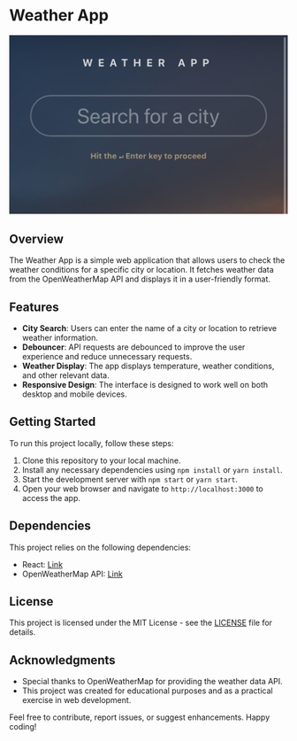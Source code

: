 # Weather App

![Weather App Screenshot](https://github.com/uxderrick/Weather-App/blob/fe41e55aec6fd9f0143b80a8e86a2034f90f27f6/src/assets/thumbnail.png)


## Overview

The Weather App is a simple web application that allows users to check the weather conditions for a specific city or location. It fetches weather data from the OpenWeatherMap API and displays it in a user-friendly format.

## Features

- **City Search**: Users can enter the name of a city or location to retrieve weather information.
- **Debouncer**: API requests are debounced to improve the user experience and reduce unnecessary requests.
- **Weather Display**: The app displays temperature, weather conditions, and other relevant data.
- **Responsive Design**: The interface is designed to work well on both desktop and mobile devices.

## Getting Started

To run this project locally, follow these steps:

1. Clone this repository to your local machine.
2. Install any necessary dependencies using `npm install` or `yarn install`.
3. Start the development server with `npm start` or `yarn start`.
4. Open your web browser and navigate to `http://localhost:3000` to access the app.

## Dependencies

This project relies on the following dependencies:

- React: [Link](https://reactjs.org/)
- OpenWeatherMap API: [Link](https://openweathermap.org/api)

## License

This project is licensed under the MIT License - see the [LICENSE](LICENSE) file for details.

## Acknowledgments

- Special thanks to OpenWeatherMap for providing the weather data API.
- This project was created for educational purposes and as a practical exercise in web development.

Feel free to contribute, report issues, or suggest enhancements. Happy coding!
